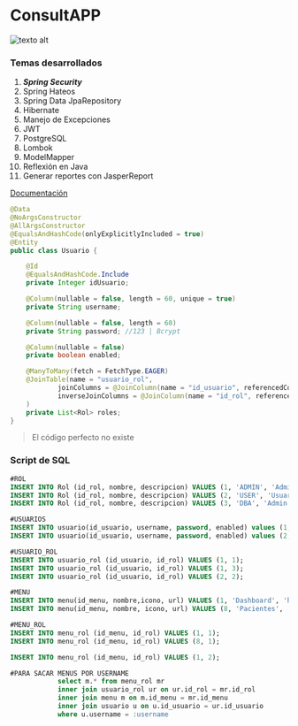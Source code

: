 # ConsultAPP
![texto alt](https://www.brainandlife.org/siteassets/online-exclusives/covid-19/telehealth-computer-main.jpg) 
### Temas desarrollados
1. ***Spring Security***
2. Spring Hateos
3. Spring Data JpaRepository
4. Hibernate
5. Manejo de Excepciones
6. JWT
7. PostgreSQL
8. Lombok
9. ModelMapper
10. Reflexión en Java
11. Generar reportes con JasperReport

[Documentación](https://docs.spring.io/spring-boot/docs/current/reference/htmlsingle/)

```java
@Data
@NoArgsConstructor
@AllArgsConstructor
@EqualsAndHashCode(onlyExplicitlyIncluded = true)
@Entity
public class Usuario {

    @Id
    @EqualsAndHashCode.Include
    private Integer idUsuario;

    @Column(nullable = false, length = 60, unique = true)
    private String username;

    @Column(nullable = false, length = 60)
    private String password; //123 | Bcrypt

    @Column(nullable = false)
    private boolean enabled;

    @ManyToMany(fetch = FetchType.EAGER)
    @JoinTable(name = "usuario_rol",
            joinColumns = @JoinColumn(name = "id_usuario", referencedColumnName = "idUsuario"),
            inverseJoinColumns = @JoinColumn(name = "id_rol", referencedColumnName = "idRol")
    )
    private List<Rol> roles;
}
```

> El código perfecto no existe


### Script de SQL
```sql
#ROL
INSERT INTO Rol (id_rol, nombre, descripcion) VALUES (1, 'ADMIN', 'Administrador');
INSERT INTO Rol (id_rol, nombre, descripcion) VALUES (2, 'USER', 'Usuario');
INSERT INTO Rol (id_rol, nombre, descripcion) VALUES (3, 'DBA', 'Admin de bd');

#USUARIOS
INSERT INTO usuario(id_usuario, username, password, enabled) values (1, 'admin@gmail.com', '$2a$10$ju20i95JTDkRa7Sua63JWOChSBc0MNFtG/6Sps2ahFFqN.HCCUMW.', '1');
INSERT INTO usuario(id_usuario, username, password, enabled) values (2, 'usuario@gmail.com', '$2a$10$ju20i95JTDkRa7Sua63JWOChSBc0MNFtG/6Sps2ahFFqN.HCCUMW.', '1');

#USUARIO_ROL
INSERT INTO usuario_rol (id_usuario, id_rol) VALUES (1, 1);
INSERT INTO usuario_rol (id_usuario, id_rol) VALUES (1, 3);
INSERT INTO usuario_rol (id_usuario, id_rol) VALUES (2, 2);

#MENU
INSERT INTO menu(id_menu, nombre,icono, url) VALUES (1, 'Dashboard', 'home', '/pages/dashboard');
INSERT INTO menu(id_menu, nombre, icono, url) VALUES (8, 'Pacientes', 'accessibility', '/pages/paciente');

#MENU_ROL
INSERT INTO menu_rol (id_menu, id_rol) VALUES (1, 1);
INSERT INTO menu_rol (id_menu, id_rol) VALUES (8, 1);

INSERT INTO menu_rol (id_menu, id_rol) VALUES (1, 2);

#PARA SACAR MENUS POR USERNAME
            select m.* from menu_rol mr
            inner join usuario_rol ur on ur.id_rol = mr.id_rol
            inner join menu m on m.id_menu = mr.id_menu
            inner join usuario u on u.id_usuario = ur.id_usuario
            where u.username = :username


```

